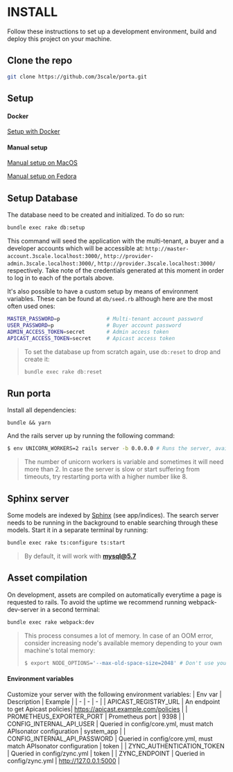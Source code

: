 # INSTALL

Follow these instructions to set up a development environment, build and deploy this project on your machine.

## Clone the repo

```bash
git clone https://github.com/3scale/porta.git
```

## Setup
#### Docker

[Setup with Docker](./docker_setup.md)

#### Manual setup

[Manual setup on MacOS](./osx-manual-setup.md)

[Manual setup on Fedora](./fedora-manual-setup.md)

## Setup Database

The database need to be created and initialized. To do so run:

```sh
bundle exec rake db:setup
```

This command will seed the application with the multi-tenant, a buyer and a developer accounts which will be accessible at: `http://master-account.3scale.localhost:3000/`, `http://provider-admin.3scale.localhost:3000/`, `http://provider.3scale.localhost:3000/` respectively. Take note of the credentials generated at this moment in order to log in to each of the portals above.

It's also possible to have a custom setup by means of environment variables. These can be found at `db/seed.rb` although here are the most often used ones:

```sh
MASTER_PASSWORD=p               # Multi-tenant account password
USER_PASSWORD=p                 # Buyer account password
ADMIN_ACCESS_TOKEN=secret       # Admin access token
APICAST_ACCESS_TOKEN=secret     # Apicast access token
```

> To set the database up from scratch again, use `db:reset` to drop and create it:
>
> ```sh
> bundle exec rake db:reset
> ```

## Run porta

Install all dependencies:
```
bundle && yarn
```

And the rails server up by running the following command:

```bash
$ env UNICORN_WORKERS=2 rails server -b 0.0.0.0 # Runs the server, available at localhost:3000
```

> The number of unicorn workers is variable and sometimes it will need more than 2. In case the server is slow or start suffering from timeouts, try restarting porta with a higher number like 8.

## Sphinx server

Some models are indexed by [Sphinx](http://sphinxsearch.com/) (see app/indices). The search server needs to be running in the background to enable searching through these models. Start it in a separate terminal by running:

```sh
bundle exec rake ts:configure ts:start
```

> By default, it will work with **mysql@5.7**
<!-- TODO: add necessary steps to change DB -->

## Asset compilation

On development, assets are compiled on automatically everytime a page is requested to rails. To avoid the uptime we recommend running webpack-dev-server in a second terminal:

```sh
bundle exec rake webpack:dev
```

> This process consumes a lot of memory. In case of an OOM error, consider increasing node's available memory depending to your own machine's total memory:
> ```sh
> $ export NODE_OPTIONS='--max-old-space-size=2048' # Don't use your total RAM, leave some room for other uses!
> ```

#### Environment variables

Customize your server with the following environment variables:
| Env var | Description | Example |
| - | - | - |
| APICAST_REGISTRY_URL | An endpoint to get Apicast policies| https://apicast.example.com/policies |
| PROMETHEUS_EXPORTER_PORT | Prometheus port | 9398 |
| CONFIG_INTERNAL_API_USER | Queried in config/core.yml, must match APIsonator configuration  | system_app |
| CONFIG_INTERNAL_API_PASSWORD | Queried in config/core.yml, must match APIsonator configuration | token |
| ZYNC_AUTHENTICATION_TOKEN | Queried in config/zync.yml | token |
| ZYNC_ENDPOINT | Queried in config/zync.yml | http://127.0.0.1:5000 |

